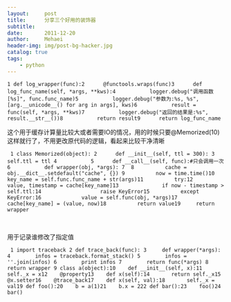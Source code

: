 ```yaml
---
layout:     post
title:      分享三个好用的装饰器
subtitle:   
date:       2011-12-20
author:     Mehaei
header-img: img/post-bg-hacker.jpg
catalog: true
tags:
    - python
---
```

```
1 def log_wrapper(func):2      @functools.wraps(func)3      def log_func_name(self, *args, **kws):4           logger.debug("调用函数[%s]", func.func_name)5           logger.debug("参数为:%s, %s", [arg.__unicode__() for arg in args], kws)6           result = func(self, *args, **kws)7           logger.debug("返回的结果是:%s", result.__str__())8           return result9      return log_func_name
```

这个用于缓存计算量比较大或者需要IO的情况，用的时候只要@Memorized(10)这样就行了，不用更改原代码的逻辑，看起来比较干净清晰

```
 1 class Memorized(object): 2      def __init__(self, ttl = 300): 3           self.ttl = ttl 4           5      def __call__(self, func):#只会调用一次 6           def wrapper(obj, *args): 7  8          cache = obj.__dict__.setdefault("cache", {}) 9          now = time.time()10          key_name = self.func.func_name + str(args)11          try:12              value, timestamp = cache[key_name]13              if now - timestamp > self.ttl:14                   raise KeyError15          except KeyError:16             value = self.func(obj, *args)17             cache[key_name] = (value, now)18          return value19     return wrapper
```

<br style="border-collapse: separate; color: #000000; font-family: Tahoma; font-style: normal; font-variant: normal; font-weight: normal; letter-spacing: normal; line-height: normal; orphans: 2; text-indent: 0px; text-transform: none; white-space: normal; widows: 2; word-spacing: 0px; font-size: medium;" />

用于记录谁修改了指定值

```
 1 import traceback 2 def trace_back(func): 3     def wrapper(*args): 4        infos = traceback.format_stack() 5        infos = ''.join(infos) 6        print infos 7        return func(*args) 8     return wrapper 9 class a(object):10    def __init__(self, x):11        self._x = x12    @property13    def x(self):14       return self._x15    @x.setter16    @trace_back17    def x(self, val):18       self._x = val19 def foo():20    b = a(1)21    b.x = 222 def bar():23    foo()24 bar()
```
